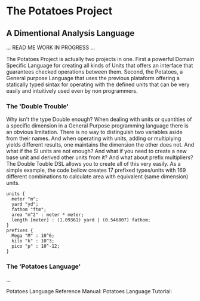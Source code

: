 # The Potatoes Project
## A Dimentional Analysis Language


... READ ME WORK IN PROGRESS ...






The Potatoes Project is actually two projects in one. First a powerful Domain Specific Language for creating all kinds of Units that offers an interface that guarantees checked operations between them. Second, the Potatoes, a General purpose Language that uses the previous plataform offering a statically typed sintax for operating with the defined units that can be very  easily  and intuitively used even by non programmers.

### The 'Double Trouble'
Why isn't the type Double enough?
When dealing with units or quantities of a specific dimension in a General Purpose programming language there is an obvious limitation. There is no way to distinguish two variables aside from their names. And when operating with units, adding or multiplying yields different results, one maintains the dimension the other does not. And what if the SI units are not enough? And what if you need to create a new base unit and derived other units from it? And what about prefix multipliers?
The Double Touble DSL allows you to create all of this very easily. As a simple example, the code bellow creates 17 prefixed types/units with 169 different combinations to calculate area with equivalent (same dimension) units.
```
units {
  meter "m";
  yard "yd";
  fathom "ftm";
  area "m^2" : meter * meter;
  length [meter] : (1.09361) yard | (0.546807) fathom;
}
prefixes {
  Mega "M" : 10^6;
  kilo "k" : 10^3;
  pico "p" : 10^-12;
}
```
### The 'Potatoes Language'
...

Potatoes Language Reference Manual:
Potatoes Language Tutorial:

